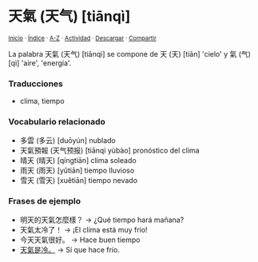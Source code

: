 # 天氣 (天气) [tiānqì]
<sup>[Inicio](../../../../index.md) · [Índice](../../../../indices/chino-espanol-tian1.md) · [A-Z](../../../../indices/alfabetico.md) · [Actividad](../../../../indices/actividad.md) · <a href="../../../../contenido/t/i/a/tian1-qi4.html" download="jucardus-tian1-qi4.html">Descargar</a> · [Compartir](https://x.com/intent/tweet?text=%E5%A4%A9%E6%B0%A3%20(%E5%A4%A9%E6%B0%94)%20%5Bti%C4%81nq%C3%AC%5D%20en%20el%20Diccionario%20chino-espa%C3%B1ol%2C%20con%20traducciones%2C%20frases%20de%20ejemplo%20y%20vocabulario%20relacionado.%0A%E2%86%92%20https%3A%2F%2Fjucardus.github.io%2Fcontenido%2Ft%2Fi%2Fa%2Ftian1-qi4.html%0A%0A%23chn_espnl_jucardus%0A%40jucardus)</sup>

La palabra 天氣 (天气) [tiānqì] se compone de 天 (天) [tiān] 'cielo' y 氣 (气) [qì] 'aire', 'energía'.

### Traducciones

* clima, tiempo

### Vocabulario relacionado

* 多雲 (多云) [duōyún] nublado
* 天氣預報 (天气预报) [tiānqì yùbào] pronóstico del clima
* 晴天 (晴天) [qíngtiān] clima soleado
* 雨天 (雨天) [yǔtiān] tiempo lluvioso
* 雪天 (雪天) [xuětiān] tiempo nevado

### Frases de ejemplo

* 明天的天氣怎麼樣？ → ¿Qué tiempo hará mañana?
* 天氣太冷了！ → ¡El clima está muy frío!
* 今天天氣很好。 → Hace buen tiempo
* [天氣是冷。](../../../../contenido/t/i/a/tian1-qi4-shi4-leng3.md) → Sí que hace frío.
